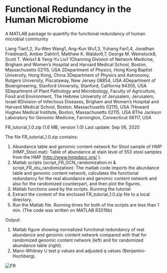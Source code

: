 # Functional Redundancy in the Human Microbiome

A MATLAB package to quantify the functional redundancy of human microbial community

Liang Tian1,2, Xu-Wen Wang1, Ang-Kun Wu1,3, Yuhang Fan1,4, Jonathan Friedman5, Amber Dahlin1, Matthew K. Waldor6,7, George M. Weinstock8, Scott T. Weiss1 & Yang-Yu Liu1
1Channing Division of Network Medicine, Brigham and Women’s Hospital and Harvard Medical School, Boston, Massachusetts 02115, USA
2Department of Physics, Hong Kong Baptist University, Hong Kong, China
3Department of Physics and Astronomy, Rutgers University, Piscataway, New Jersey 08854, USA
4Department of Bioengineering, Stanford University, Stanford, California 94305, USA
5Department of Plant Pathology and Microbiology, Faculty of Agriculture, Food and Environment, The Hebrew University of Jerusalem, Jerusalem, Israel
6Division of Infectious Diseases, Brigham and Women’s Hospital and Harvard Medical School, Boston, Massachusetts 02115, USA
7Howard Hughes Medical Institute, Boston, Massachusetts 02115, USA
8The Jackson Laboratory for Genomic Medicine, Farmington, Connecticut 06117, USA 

FR_tutorial_1.0.zip  (1.6 MB, version 1.0)
Last update: Sep 06, 2020

The file FR_tutorial_1.0.zip contains: 
1) Abundance table and genomic content network for Stool sample of HMP (HMP_Stool.mat): Table of abundance at stain level of 553 stool samples from the HMP (http://www.hmpdacc.org/ ).
2) Matlab scripts (script_FR_GCN_randomization.m & script_FR_otu_randomization): The matlab code imports the abundance table and genomic content network, calculates the functional redundancy for the real abundance and genomic content network and also for the randomized counterpart, and then plot the figures.
3) Matlab functions used by the scripts.
Running the tutorial:
1) Extract the content of the enclosed FR_tutorial_1.0.zip file to a local directory.
2) Run the Matlab file. Running times for both of the scripts are less than 1 min. 
(The code was written on MATLAB R2016b)

Output:
1) Matlab figure showing normalized functional redundancy of real abundance and genomic content network compared with that for randomized genomic content network (left) and for randomized abundance table (right).
2) Mann-Whitney U test p values and adjusted q values (Benjamini-Hochberg).
 
![FR](https://github.com/liangtian85/FR/blob/master/FR_figure.png)
